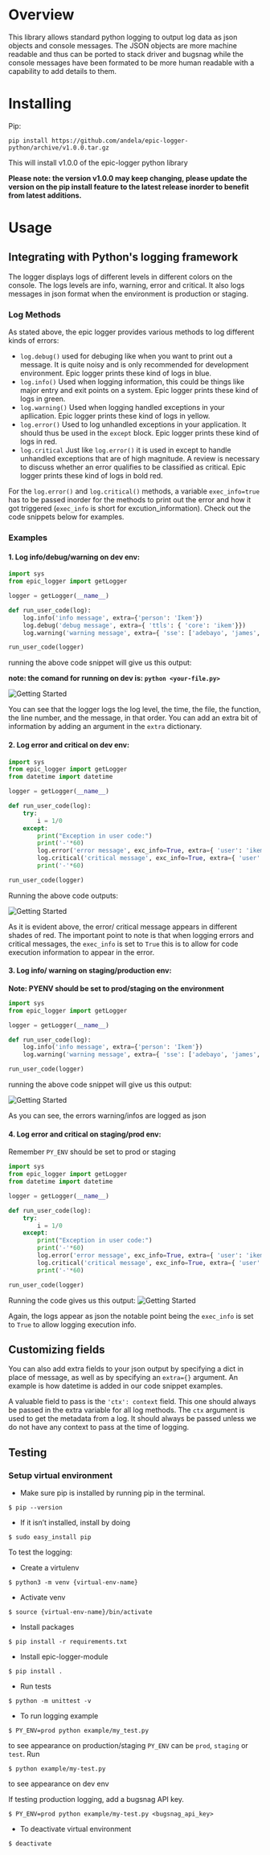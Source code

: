 Overview
=======
This library allows standard python logging to output log data as json objects and console messages. The JSON objects are more machine readable and thus can be ported to stack driver and bugsnag while the console messages have been formated to be more human readable with a capability to add details to them.

Installing
==========
Pip:

    pip install https://github.com/andela/epic-logger-python/archive/v1.0.0.tar.gz
This will install v1.0.0 of the epic-logger python library

**Please note: the version v1.0.0  may keep changing, please update the version on the pip install feature to the latest release inorder to benefit from latest additions.**

Usage
=====

## Integrating with Python's logging framework

The logger displays logs of different levels in different colors on the console. The logs levels are info, warning, error and critical. It also logs messages in json format when the environment is production or staging.

### Log Methods
As stated above, the epic logger provides various methods to log different kinds of errors:

- `log.debug()` used for debuging like when you want to print out a message. It is quite noisy and is only recommended for development environment. Epic logger prints these kind of logs in blue.
- `log.info()` Used when logging information, this could be things like major entry and exit points on a system. Epic logger prints these kind of logs in green.
- `log.warning()` Used when logging handled exceptions in your apllication. Epic logger prints these kind of logs in yellow.
- `log.error()` Used to log unhandled exceptions in your application. It should thus be used in the `except` block. Epic logger prints these kind of logs in red.
- `log.critical` Just like `log.error()` it is used in except to handle unhandled exceptions that are of high magnitude. A review is necessary to discuss whether an error qualifies to be classified as critical. Epic logger prints these kind of logs in bold red.

For the `log.error()` and `log.critical()` methods, a variable `exec_info=true` has to be passed inorder for the methods to print out the error and how it got triggered (`exec_info` is short for excution_information). Check out the code snippets below for examples.

### Examples 

#### 1. Log info/debug/warning on dev env:


```python
import sys
from epic_logger import getLogger

logger = getLogger(__name__)

def run_user_code(log):
    log.info('info message', extra={'person': 'Ikem'})
    log.debug('debug message', extra={ 'ttls': { 'core': 'ikem'}})
    log.warning('warning message', extra={ 'sse': ['adebayo', 'james', 'thuita'] })

run_user_code(logger)
```
running the above code snippet will give us this output:

**note: the comand for running on dev is: `python <your-file.py>`**

![Getting Started](./images/dev-example.png)

You can see that the logger logs the log level, the time, the file, the function, the line number, and the message, in that order. You can add an extra bit of information by adding an argument in the `extra` dictionary.

#### 2. Log error and critical on dev env:

```python
import sys
from epic_logger import getLogger
from datetime import datetime

logger = getLogger(__name__)

def run_user_code(log):
    try:
        i = 1/0
    except:
        print("Exception in user code:")
        print('-'*60)
        log.error('error message', exc_info=True, extra={ 'user': 'ikem' , 'my_time': datetime.utcnow().isoformat()})
        log.critical('critical message', exc_info=True, extra={ 'user': 'ikem' , 'my_time': datetime.utcnow().isoformat()})
        print('-'*60)

run_user_code(logger)
```
Running the above code outputs:

![Getting Started](./images/dev-error-example.png)

As it is evident above, the error/ critical message appears in different shades of red. The important point to note is that when logging errors and critical messages, the `exec_info` is set to `True` this is to allow for code execution information to appear in the error.

#### 3. Log info/ warning on staging/production env:
**Note: PYENV should be set to prod/staging on the environment**
```python
import sys
from epic_logger import getLogger

logger = getLogger(__name__)

def run_user_code(log):
    log.info('info message', extra={'person': 'Ikem'})
    log.warning('warning message', extra={ 'sse': ['adebayo', 'james', 'thuita'] })

run_user_code(logger)
```
running the above code snippet will give us this output:

![Getting Started](./images/prod-staging.png)

As you can see, the errors warning/infos are logged as json

#### 4. Log error and critical on staging/prod env:

Remember `PY_ENV` should be set to prod or staging

```python
import sys
from epic_logger import getLogger
from datetime import datetime

logger = getLogger(__name__)

def run_user_code(log):
    try:
        i = 1/0
    except:
        print("Exception in user code:")
        print('-'*60)
        log.error('error message', exc_info=True, extra={ 'user': 'ikem' , 'my_time': datetime.utcnow().isoformat()})
        log.critical('critical message', exc_info=True, extra={ 'user': 'ikem' , 'my_time': datetime.utcnow().isoformat()})
        print('-'*60)

run_user_code(logger)
```
Running the code gives us this output:
![Getting Started](./images/prod-error-example.png)

Again, the logs appear as json the notable point being the `exec_info` is set to `True` to allow logging execution info.

## Customizing fields
You can also add extra fields to your json output by specifying a dict in place of message, as well as by specifying an `extra={}` argument. An example is how datetime is added in our code snippet examples.

A valuable field to pass is the `'ctx': context` field. This one should always be passed in the extra variable for all log methods. The `ctx` argument is used to get the metadata from a log. It should always be passed unless we do not have any context to pass at the time of logging.

## Testing

### Setup virtual environment

- Make sure pip is installed by running pip in the terminal.

```
$ pip --version
```

- If it isn’t installed, install by doing

```
$ sudo easy_install pip
```

To test the logging:

- Create a virtulenv

```
$ python3 -m venv {virtual-env-name}
```

- Activate venv
```
$ source {virtual-env-name}/bin/activate
```

- Install packages

```
$ pip install -r requirements.txt
```

- Install epic-logger-module
```
$ pip install .
```

- Run tests
```
$ python -m unittest -v
```

- To run logging example
```
$ PY_ENV=prod python example/my_test.py
```
to see appearance on production/staging `PY_ENV` can be `prod`, `staging` or `test`. Run
```
$ python example/my-test.py
```
to see appearance on dev env

If testing production logging, add a bugsnag API key.
```
$ PY_ENV=prod python example/my-test.py <bugsnag_api_key>
```

- To deactivate virtual environment
```
$ deactivate
```
